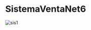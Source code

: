 # SistemaVentaNet6
![sis1](https://github.com/billiz2806/SistemaVenta/assets/79593247/e72448c5-4ef2-41b3-ac98-d37629ec193e)
